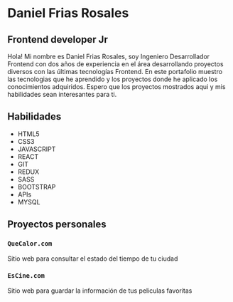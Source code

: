 # Daniel Frias Rosales
## Frontend developer Jr

Hola! Mi nombre es Daniel Frias Rosales, soy Ingeniero Desarrollador Frontend con dos años de experiencia en el área desarrollando proyectos diversos con las últimas tecnologías Frontend. En este portafolio muestro las tecnologias que he aprendido y los proyectos donde he aplicado los conocimientos adquiridos. Espero que los proyectos mostrados aqui y mis habilidades sean interesantes para ti.


## Habilidades

- HTML5
- CSS3
- JAVASCRIPT
- REACT
- GIT
- REDUX
- SASS
- BOOTSTRAP
- APIs
- MYSQL


## Proyectos personales


### `QueCalor.com`

Sitio web para consultar el estado del tiempo de tu ciudad

### `EsCine.com`

Sitio web para guardar la información de tus peliculas favoritas
